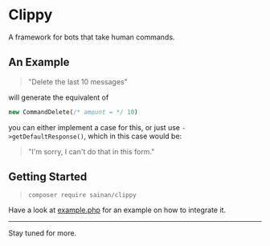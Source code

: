 # Clippy

A framework for bots that take human commands.

## An Example

> "Delete the last 10 messages"

will generate the equivalent of

```PHP
new CommandDelete(/* amount = */ 10)
```

you can either implement a case for this, or just use `->getDefaultResponse()`, which in this case would be:

> "I'm sorry, I can't do that in this form."

## Getting Started

> `composer require sainan/clippy`

Have a look at [example.php](https://github.com/Sainan/Clippy/blob/senpai/example.php) for an example on how to integrate it.

---

Stay tuned for more.
